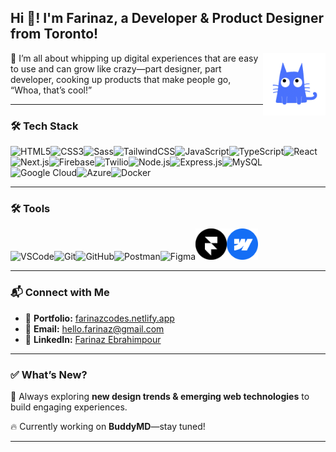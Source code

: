 ## Hi 👋! I'm Farinaz, a Developer & Product Designer from Toronto!  

<img align="right" height="100" width="100" src="./BuddyMD.gif" />

🚀 I’m all about whipping up digital experiences that are easy to use and can grow like crazy—part designer, part developer, cooking up products that make people go, “Whoa, that’s cool!”

---

### 🛠 Tech Stack  

<p align="left">
<img
  src="https://cdn.jsdelivr.net/gh/devicons/devicon/icons/html5/html5-original.svg"
  alt="HTML5"
  width="50"
/><img
  src="https://cdn.jsdelivr.net/gh/devicons/devicon/icons/css3/css3-original.svg"
  alt="CSS3"
  width="50"
/><img
  src="https://cdn.jsdelivr.net/gh/devicons/devicon/icons/sass/sass-original.svg"
  alt="Sass"
  width="50"
/><img
  src="https://cdn.jsdelivr.net/gh/devicons/devicon/icons/tailwindcss/tailwindcss-original.svg"
  alt="TailwindCSS"
  width="50"
/><img
  src="https://cdn.jsdelivr.net/gh/devicons/devicon/icons/javascript/javascript-original.svg"
  alt="JavaScript"
  width="50"
/><img
  src="https://cdn.jsdelivr.net/gh/devicons/devicon/icons/typescript/typescript-original.svg"
  alt="TypeScript"
  width="50"
/><img
  src="https://cdn.jsdelivr.net/gh/devicons/devicon/icons/react/react-original.svg"
  alt="React"
  width="50"
/><img
  src="https://cdn.jsdelivr.net/gh/devicons/devicon/icons/nextjs/nextjs-original.svg"
  alt="Next.js"
  width="50"
/><img
  src="https://cdn.jsdelivr.net/gh/devicons/devicon/icons/firebase/firebase-plain.svg"
  alt="Firebase"
  width="50"
/><img
  src="https://cdn.jsdelivr.net/npm/simple-icons@v7/icons/twilio.svg"
  alt="Twilio"
  width="50"
/><img
  src="https://cdn.jsdelivr.net/gh/devicons/devicon/icons/nodejs/nodejs-original.svg"
  alt="Node.js"
  width="50"
/><img
  src="https://cdn.jsdelivr.net/gh/devicons/devicon/icons/express/express-original.svg"
  alt="Express.js"
  width="50"
/><img
  src="https://cdn.jsdelivr.net/gh/devicons/devicon/icons/mysql/mysql-original.svg"
  alt="MySQL"
  width="50"
/><img
  src="https://cdn.jsdelivr.net/gh/devicons/devicon/icons/googlecloud/googlecloud-original.svg"
  alt="Google Cloud"
  width="50"
/><img
  src="https://cdn.jsdelivr.net/gh/devicons/devicon/icons/azure/azure-original.svg"
  alt="Azure"
  width="50"
/><img
  src="https://cdn.jsdelivr.net/gh/devicons/devicon/icons/docker/docker-original.svg"
  alt="Docker"
  width="50"
/>
</p>

---

### 🛠 Tools  

<p align="left"><img src="https://cdn.jsdelivr.net/gh/devicons/devicon/icons/vscode/vscode-original.svg" alt="VSCode" width="50" /><img src="https://cdn.jsdelivr.net/gh/devicons/devicon/icons/git/git-original.svg" alt="Git" width="50" /><img src="https://cdn.jsdelivr.net/gh/devicons/devicon/icons/github/github-original.svg" alt="GitHub" width="50" /><img src="https://cdn.jsdelivr.net/gh/devicons/devicon/icons/postman/postman-original.svg" alt="Postman" width="50" /><img src="https://cdn.jsdelivr.net/gh/devicons/devicon/icons/figma/figma-original.svg" alt="Figma" width="50" /><img src="./framer_logo.png" alt="Framer" width="50" /><img src="./Webflow-Logo.svg" alt="Webflow" width="50" /></p>

---

### 📬 Connect with Me  

- 💼 **Portfolio:** [farinazcodes.netlify.app](https://farinazcodes.netlify.app)  
- 📧 **Email:** [hello.farinaz@gmail.com](mailto:hello.farinaz@gmail.com)
- 💬 **LinkedIn:** [Farinaz Ebrahimpour](https://www.linkedin.com/in/farinazebrahimpour/)


---

### ✅ What’s New?
📌 Always exploring **new design trends & emerging web technologies** to build engaging experiences.  

🔥 Currently working on **BuddyMD**—stay tuned!  

---



